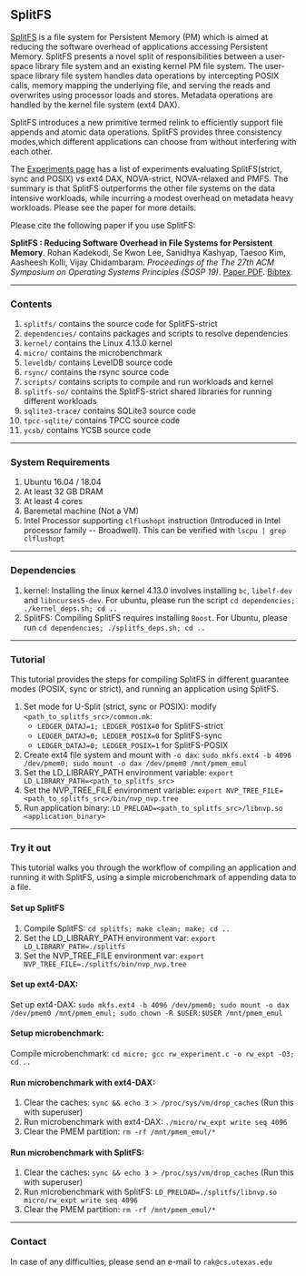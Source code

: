 ## SplitFS

[SplitFS](https://github.com/rohankadekodi/SplitFS) is a file system for Persistent Memory (PM) which is aimed at reducing the software overhead of applications accessing Persistent Memory. SplitFS presents a novel split of responsibilities between a user-space library file system and an existing kernel PM file system. The user-space library file system handles data operations by intercepting POSIX calls, memory mapping the underlying file, and serving the reads and overwrites using processor loads and stores. Metadata operations are handled by the kernel file system (ext4 DAX). 

SplitFS introduces a new primitive termed relink to efficiently support file appends and atomic data operations. SplitFS provides three consistency modes,which different applications can choose from without interfering with each other.

The [Experiments
page](https://github.com/rohankadekodi/SplitFS/blob/master/experiments.md)
has a list of experiments evaluating SplitFS(strict, sync and POSIX) vs ext4 DAX, NOVA-strict, NOVA-relaxed and PMFS. The summary is that SplitFS outperforms the other file systems on the data intensive workloads, while incurring a modest overhead on metadata heavy workloads. Please see the paper for more details. 

Please cite the following paper if you use SplitFS: 

**SplitFS : Reducing Software Overhead in File Systems for Persistent Memory**.
Rohan Kadekodi, Se Kwon Lee, Sanidhya Kashyap, Taesoo Kim, Aasheesh Kolli, Vijay Chidambaram. 
*Proceedings of the The 27th ACM Symposium on Operating Systems Principles (SOSP 19)*. 
[Paper PDF](https://www.cs.utexas.edu/~vijay/papers/sosp19-splitfs.pdf). [Bibtex](https://www.cs.utexas.edu/~vijay/bibtex/sosp19-splitfs.bib).

---

### Contents

1. `splitfs/` contains the source code for SplitFS-strict
2. `dependencies/` contains packages and scripts to resolve dependencies
3. `kernel/` contains the Linux 4.13.0 kernel
4. `micro/` contains the microbenchmark
4. `leveldb/` contains LevelDB source code
5. `rsync/` contains the rsync source code
6. `scripts/` contains scripts to compile and run workloads and kernel
7. `splitfs-so/` contains the SplitFS-strict shared libraries for running different workloads
8. `sqlite3-trace/` contains SQLite3 source code
9. `tpcc-sqlite/` contains TPCC source code
10. `ycsb/` contains YCSB source code

---

### System Requirements

1. Ubuntu 16.04 / 18.04
2. At least 32 GB DRAM
3. At least 4 cores
4. Baremetal machine (Not a VM)
5. Intel Processor supporting `clflushopt` instruction (Introduced in Intel processor family -- Broadwell). This can be verified with `lscpu | grep clflushopt`

---

### Dependencies

1. kernel: Installing the linux kernel 4.13.0 involves installing `bc`, `libelf-dev` and `libncurses5-dev`. For ubuntu, please run the script `cd dependencies; ./kernel_deps.sh; cd ..`
2. SplitFS: Compiling SplitFS requires installing `Boost`. For Ubuntu, please run `cd dependencies; ./splitfs_deps.sh; cd ..`

---

### Tutorial

This tutorial provides the steps for compiling SplitFS in different guarantee modes (POSIX, sync or strict), and running an application using SplitFS.

1. Set mode for U-Split (strict, sync or POSIX): modify `<path_to_splitfs_src>/common.mk`:
    * `LEDGER_DATAJ=1; LEDGER_POSIX=0` for SplitFS-strict
    * `LEDGER_DATAJ=0; LEDGER_POSIX=0` for SplitFS-sync
    * `LEDGER_DATAJ=0; LEDGER_POSIX=1` for SplitFS-POSIX
1. Create ext4 file system and mount with `-o dax`: `sudo mkfs.ext4 -b 4096 /dev/pmem0; sudo mount -o dax /dev/pmem0 /mnt/pmem_emul`
2. Set the LD_LIBRARY_PATH environment variable: `export LD_LIBRARY_PATH=<path_to_splitfs_src>`
3. Set the NVP_TREE_FILE environment variable: `export NVP_TREE_FILE=<path_to_splitfs_src>/bin/nvp_nvp.tree`
4. Run  application binary: `LD_PRELOAD=<path_to_splitfs_src>/libnvp.so <application_binary>`

---

### Try it out

This tutorial walks you through the workflow of compiling an application and running it with SplitFS, using a simple microbenchmark of appending data to a file.

#### Set up SplitFS
1. Compile SplitFS: `cd splitfs; make clean; make; cd ..`
2. Set the LD_LIBRARY_PATH environment var: `export LD_LIBRARY_PATH=./splitfs`
3. Set the NVP_TREE_FILE environment var: `export NVP_TREE_FILE=./splitfs/bin/nvp_nvp.tree`

#### Set up ext4-DAX:
Set up ext4-DAX: `sudo mkfs.ext4 -b 4096 /dev/pmem0; sudo mount -o dax /dev/pmem0 /mnt/pmem_emul; sudo chown -R $USER:$USER /mnt/pmem_emul`

#### Setup microbenchmark:
Compile microbenchmark: `cd micro; gcc rw_experiment.c -o rw_expt -O3; cd ..`

#### Run microbenchmark with ext4-DAX:
1. Clear the caches: `sync && echo 3 > /proc/sys/vm/drop_caches` (Run this with superuser)
2. Run microbenchmark with ext4-DAX: `./micro/rw_expt write seq 4096`
3. Clear the PMEM partition: `rm -rf /mnt/pmem_emul/*`

#### Run microbenchmark with SplitFS:
1. Clear the caches: `sync && echo 3 > /proc/sys/vm/drop_caches` (Run this with superuser)
2. Run microbenchmark with SplitFS: `LD_PRELOAD=./splitfs/libnvp.so micro/rw_expt write seq 4096`
3. Clear the PMEM partition: `rm -rf /mnt/pmem_emul/*`

---

### Contact

In case of any difficulties, please send an e-mail to `rak@cs.utexas.edu`
